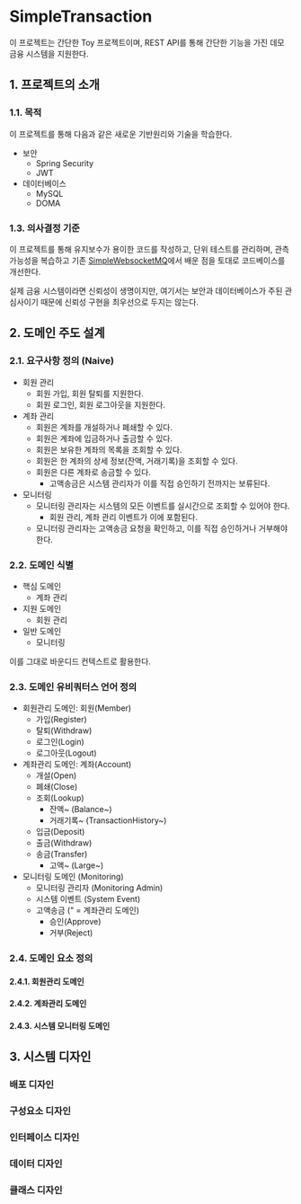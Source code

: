# SimpleTransaction

이 프로젝트는 간단한 Toy 프로젝트이며, REST API를 통해 간단한 기능을 가진 데모 금융 시스템을 지원한다.

## 1. 프로젝트의 소개

### 1.1. 목적

이 프로젝트를 통해 다음과 같은 새로운 기반원리와 기술을 학습한다.

- 보안
  - Spring Security
  - JWT
- 데이터베이스
  - MySQL
  - DOMA

### 1.3. 의사결정 기준

이 프로젝트를 통해 유지보수가 용이한 코드를 작성하고, 단위 테스트를 관리하며, 관측가능성을 복습하고 기존 [SimpleWebsocketMQ](https://github.com/ywcheong/simple-websocket-mq)에서 배운 점을 토대로 코드베이스를 개선한다.

실제 금융 시스템이라면 신뢰성이 생명이지만, 여기서는 보안과 데이터베이스가 주된 관심사이기 때문에 신뢰성 구현을 최우선으로 두지는 않는다.

## 2. 도메인 주도 설계

### 2.1. 요구사항 정의 (Naive)

- 회원 관리
  - 회원 가입, 회원 탈퇴를 지원한다.
  - 회원 로그인, 회원 로그아웃을 지원한다.
- 계좌 관리
  - 회원은 계좌를 개설하거나 폐쇄할 수 있다.
  - 회원은 계좌에 입금하거나 출금할 수 있다.
  - 회원은 보유한 계좌의 목록을 조회할 수 있다.
  - 회원은 한 계좌의 상세 정보(잔액, 거래기록)을 조회할 수 있다.
  - 회원은 다른 계좌로 송금할 수 있다.
    - 고액송금은 시스템 관리자가 이를 직접 승인하기 전까지는 보류된다.
- 모니터링
  - 모니터링 관리자는 시스템의 모든 이벤트를 실시간으로 조회할 수 있어야 한다.
    - 회원 관리, 계좌 관리 이벤트가 이에 포함된다.
  - 모니터링 관리자는 고액송금 요청을 확인하고, 이를 직접 승인하거나 거부해야 한다.

### 2.2. 도메인 식별

- 핵심 도메인
  - 계좌 관리
- 지원 도메인 
  - 회원 관리
- 일반 도메인
  - 모니터링

이를 그대로 바운디드 컨텍스트로 활용한다.

### 2.3. 도메인 유비쿼터스 언어 정의

- 회원관리 도메인: 회원(Member)
  - 가입(Register)
  - 탈퇴(Withdraw)
  - 로그인(Login)
  - 로그아웃(Logout)
- 계좌관리 도메인: 계좌(Account)
  - 개설(Open)
  - 폐쇄(Close)
  - 조회(Lookup)
    - 잔액~ (Balance~)
    - 거래기록~ (TransactionHistory~)
  - 입금(Deposit)
  - 출금(Withdraw)
  - 송금(Transfer)
    - 고액~ (Large~)
- 모니터링 도메인 (Monitoring)
  - 모니터링 관리자 (Monitoring Admin)
  - 시스템 이벤트 (System Event)
  - 고액송금 (" = 계좌관리 도메인)
    - 승인(Approve)
    - 거부(Reject)

### 2.4. 도메인 요소 정의

#### 2.4.1. 회원관리 도메인

<!-- TODO -->

#### 2.4.2. 계좌관리 도메인

<!-- TODO -->

#### 2.4.3. 시스템 모니터링 도메인

<!-- TODO -->

## 3. 시스템 디자인

### 배포 디자인

<!-- TODO -->

### 구성요소 디자인

<!-- TODO -->

### 인터페이스 디자인

<!-- TODO -->

### 데이터 디자인

<!-- TODO -->

### 클래스 디자인

<!-- TODO -->
